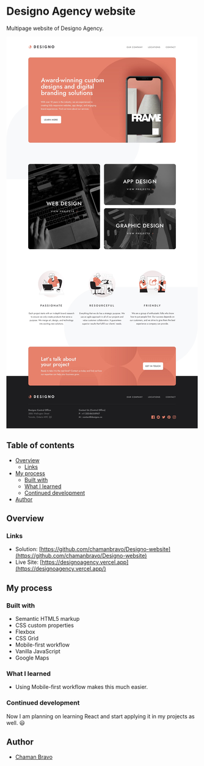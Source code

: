 
# Designo Agency website

Multipage website of Designo Agency.

![Design preview for the Manage landing page coding challenge](./design-preview/desktop.jpg)


## Table of contents

- [Overview](#overview)
  - [Links](#links)
- [My process](#my-process)
  - [Built with](#built-with)
  - [What I learned](#what-i-learned)
  - [Continued development](#continued-development)
- [Author](#author)

## Overview

### Links

- Solution: [https://github.com/chamanbravo/Designo-website](https://github.com/chamanbravo/Designo-website)
- Live Site: [https://designoagency.vercel.app](https://designoagency.vercel.app/)

## My process

### Built with

- Semantic HTML5 markup
- CSS custom properties
- Flexbox
- CSS Grid
- Mobile-first workflow
- Vanilla JavaScript
- Google Maps


### What I learned

- Using Mobile-first workflow makes this much easier.

### Continued development

Now I am planning on learning React and start applying it in my projects as well. 😃

## Author

- [Chaman Bravo](https://http://chamanbudhathoki.com.np/)

